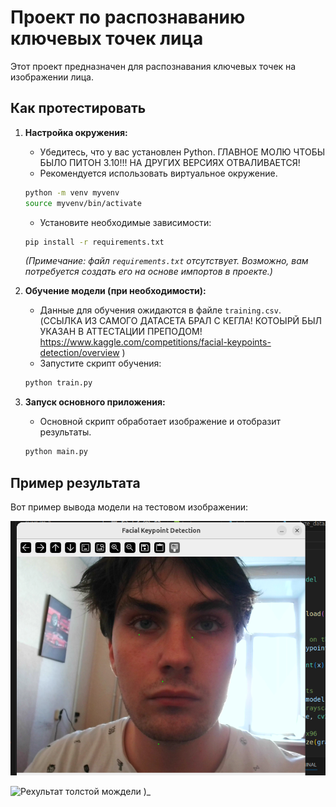 # Проект по распознаванию ключевых точек лица

Этот проект предназначен для распознавания ключевых точек на изображении лица.

## Как протестировать

1.  **Настройка окружения:**
    *   Убедитесь, что у вас установлен Python. ГЛАВНОЕ МОЛЮ ЧТОБЫ БЫЛО ПИТОН 3.10!!! НА ДРУГИХ ВЕРСИЯХ ОТВАЛИВАЕТСЯ!
    *   Рекомендуется использовать виртуальное окружение.
    ```bash
    python -m venv myvenv
    source myvenv/bin/activate
    ```
    *   Установите необходимые зависимости:
    ```bash
    pip install -r requirements.txt 
    ```
    *(Примечание: файл `requirements.txt` отсутствует. Возможно, вам потребуется создать его на основе импортов в проекте.)*

2.  **Обучение модели (при необходимости):**
    *   Данные для обучения ожидаются в файле `training.csv`.     (ССЫЛКА ИЗ САМОГО ДАТАСЕТА БРАЛ С КЕГЛА! КОТОЫРЙ БЫЛ УКАЗАН В АТТЕСТАЦИИ ПРЕПОДОМ!   https://www.kaggle.com/competitions/facial-keypoints-detection/overview  )
    *   Запустите скрипт обучения:
    ```bash
    python train.py
    ```

3.  **Запуск основного приложения:**
    *   Основной скрипт обработает изображение и отобразит результаты.
    ```bash
    python main.py
    ```

## Пример результата

Вот пример вывода модели на тестовом изображении:

![Результат работы проекта](image.png)


![Рехультат толстой мождели )_](<img width="1581" height="726" alt="image" src="https://github.com/user-attachments/assets/e6c67672-b2a8-4d58-96d5-ac1b805cf335" />
)
